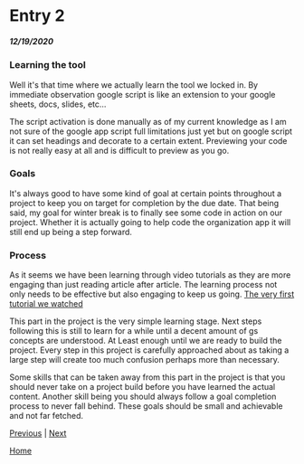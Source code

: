# Entry 2
##### 12/19/2020
 
### Learning the tool
 
Well it's that time where we actually learn the tool we locked in. By immediate observation google script is like an extension to your google sheets, docs, slides, etc...
 
The script activation is done manually as of my current knowledge as I am not sure of the google app script full limitations just yet but on google script it can set headings and decorate to a certain extent. Previewing your code is not really easy at all and is difficult to preview as you go.
 
### Goals
 
It's always good to have some kind of goal at certain points throughout a project to keep you on target for completion by the due date. That being said, my goal for winter break is to finally see some code in action on our project. Whether it is actually going to help code the organization app it will still end up being a step forward.
 
### Process
 
As it seems we have been learning through video tutorials as they are more engaging than just reading article after article. The learning process not only needs to be effective but also engaging to keep us going. [The very first tutorial we watched](https://www.youtube.com/watch?v=Nd3DV_heK2Q)
 
This part in the project is the very simple learning stage. Next steps following this is still to learn for a while until a decent amount of gs concepts are understood. At Least enough until we are ready to build the project. Every step in this project is carefully approached about as taking a large step will create too much confusion perhaps more than necessary.
 
Some skills that can be taken away from this part in the project is that you should never take on a project build before you have learned the actual content. Another skill being you should always follow a goal completion process to never fall behind. These goals should be small and achievable and not far fetched.
 
[Previous](entry01.md) | [Next](entry03.md)
 
[Home](../README.md)
 
 


